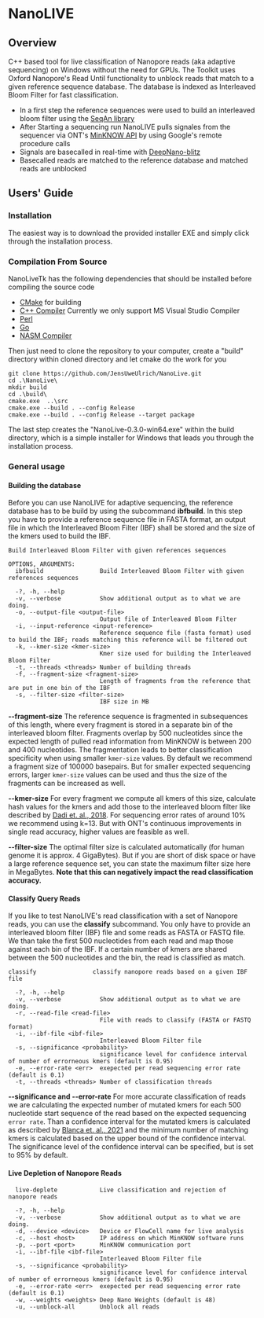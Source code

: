 # NanoLIVE

## Overview
C++ based tool for live classification of Nanopore reads (aka adaptive sequencing) on Windows without the need for GPUs. The Toolkit uses Oxford Nanopore's Read Until functionality to unblock reads that match to a given reference sequence database. The database is indexed as Interleaved Bloom Filter for fast classification.
* In a first step the reference sequences were used to build an interleaved bloom filter using the [SeqAn library](https://github.com/seqan/seqan3)
* After Starting a sequencing run NanoLIVE pulls signales from the sequencer via ONT's [MinKNOW API](https://github.com/nanoporetech/minknow_api) by using Google's remote procedure calls
* Signals are basecalled in real-time with [DeepNano-blitz](https://github.com/fmfi-compbio/deepnano-blitz)
* Basecalled reads are matched to the reference database and matched reads are unblocked 

## <a name="uguide"></a>Users' Guide

### <a name="install"></a>Installation

The easiest way is to download the provided installer EXE and simply click through the installation process. 

### <a name="compile"></a>Compilation From Source
NanoLiveTk has the following dependencies that should be installed before compiling the source code

* [CMake](https://cmake.org/) for building
* [C++ Compiler](https://visualstudio.microsoft.com/) Currently we only support MS Visual Studio Compiler
* [Perl](http://strawberryperl.com/releases.html)
* [Go](https://golang.org/dl/)
* [NASM Compiler](https://www.nasm.us/)

Then just need to clone the repository to your computer, create a "build" directory within cloned directory and let cmake do the work for you

```
git clone https://github.com/JensUweUlrich/NanoLive.git
cd .\NanoLive\
mkdir build
cd .\build\
cmake.exe  ..\src
cmake.exe --build . --config Release
cmake.exe --build . --config Release --target package
```
The last step creates the "NanoLive-0.3.0-win64.exe" within the build directory, which is a simple installer for Windows that leads you through the installation process.


### <a name="general"></a>General usage

#### <a name="ibfbuild"></a>Building the database
Before you can use NanoLIVE for adaptive sequencing, the reference database has to be build by using the subcommand <b>ibfbuild</b>. In this step you have to provide a reference sequence file in FASTA format, an output file in which the Interleaved Bloom Filter (IBF) shall be stored and the size of the kmers used to build the IBF.  

```
Build Interleaved Bloom Filter with given references sequences

OPTIONS, ARGUMENTS:
  ibfbuild                Build Interleaved Bloom Filter with given references sequences

  -?, -h, --help
  -v, --verbose           Show additional output as to what we are doing.
  -o, --output-file <output-file>
                          Output file of Interleaved Bloom Filter
  -i, --input-reference <input-reference>
                          Reference sequence file (fasta format) used to build the IBF; reads matching this reference will be filtered out
  -k, --kmer-size <kmer-size>
                          Kmer size used for building the Interleaved Bloom Filter
  -t, --threads <threads> Number of building threads
  -f, --fragment-size <fragment-size>
                          Length of fragments from the reference that are put in one bin of the IBF
  -s, --filter-size <filter-size>
                          IBF size in MB
```

<b>--fragment-size</b>
The reference sequence is fragmented in subsequences of this length, where every fragment is stored in a separate bin of the interleaved bloom filter. Fragments overlap by 500 nucleotides since the expected length of pulled read information from MinKNOW is between 200 and 400 nucleotides. The fragmentation leads to better classification specificity when using smaller ```kmer-size``` values. By default we recommend a fragment size of 100000 basepairs. But for smaller expected sequencing errors, larger ```kmer-size``` values can be used and thus the size of the fragments can be increased as well.

<b>--kmer-size</b>
For every fragment we compute all kmers of this size, calculate hash values for the kmers and add those to the interleaved bloom filter like described by [Dadi et. al., 2018](https://academic.oup.com/bioinformatics/article/34/17/i766/5093228). For sequencing error rates of around 10% we recommend using k=13. But with ONT's continuous improvements in single read accuracy, higher values are feasible as well.

<b>--filter-size</b>
The optimal filter size is calculated automatically (for human genome it is approx. 4 GigaBytes). But if you are short of disk space or have a large reference sequence set, you can state the maximum filter size here in MegaBytes. <b>Note that this can negatively impact the read classification accuracy.</b>

#### <a name="classify"></a>Classify Query Reads

If you like to test NanoLIVE's read classification with a set of Nanopore reads, you can use the <b>classify</b> subcommand. You only have to provide an interleaved bloom filter (IBF) file and some reads as FASTA or FASTQ file. We than take the first 500 nucleotides from each read and map those against each bin of the IBF. If a certain number of kmers are shared between the 500 nucleotides and the bin, the read is classified as match.

```
classify                classify nanopore reads based on a given IBF file

  -?, -h, --help
  -v, --verbose           Show additional output as to what we are doing.
  -r, --read-file <read-file>
                          File with reads to classify (FASTA or FASTQ format)
  -i, --ibf-file <ibf-file>
                          Interleaved Bloom Filter file
  -s, --significance <probability>
                          significance level for confidence interval of number of errorneous kmers (default is 0.95)
  -e, --error-rate <err>  exepected per read sequencing error rate (default is 0.1)
  -t, --threads <threads> Number of classification threads
```
<b>--significance and --error-rate</b>
For more accurate classification of reads we are calculating the expected number of mutated kmers for each 500 nucleotide start sequence of the read based on the expected sequencing ```error rate```. Than a confidence interval for the mutated kmers is calculated as described by [Blanca et. al., 2021](https://www.biorxiv.org/content/10.1101/2021.01.15.426881v2) and the minimum number of matching kmers is calculated based on the upper bound of the confidence interval. The significance level of the confidence interval can be specified, but is set to 95% by default.

#### <a name="deplete"></a>Live Depletion of Nanopore Reads

```
  live-deplete            Live classification and rejection of nanopore reads

  -?, -h, --help
  -v, --verbose           Show additional output as to what we are doing.
  -d, --device <device>   Device or FlowCell name for live analysis
  -c, --host <host>       IP address on which MinKNOW software runs
  -p, --port <port>       MinKNOW communication port
  -i, --ibf-file <ibf-file>
                          Interleaved Bloom Filter file
  -s, --significance <probability>
                          significance level for confidence interval of number of errorneous kmers (default is 0.95)
  -e, --error-rate <err>  exepected per read sequencing error rate (default is 0.1)
  -w, --weights <weights> Deep Nano Weights (default is 48)
  -u, --unblock-all       Unblock all reads
```

